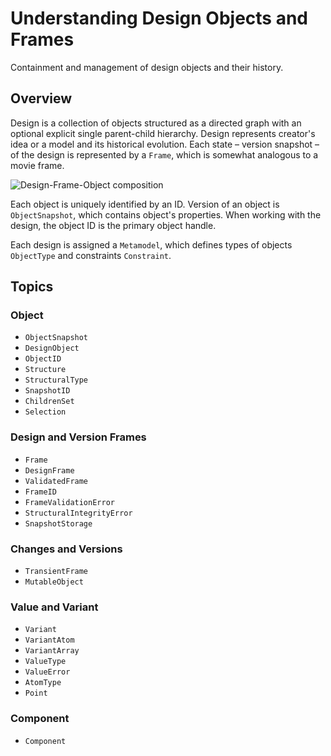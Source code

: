 # Understanding Design Objects and Frames

Containment and management of design objects and their history.

## Overview

Design is a collection of objects structured as a directed graph with an
optional explicit single parent-child hierarchy. Design represents creator's
idea or a model and its historical evolution. Each state – version snapshot –
of the design is represented by a ``Frame``, which is somewhat analogous
to a movie frame.

![Design-Frame-Object composition](design-frame-object)

Each object is uniquely identified by an ID. Version of an object is
``ObjectSnapshot``, which contains object's properties. When working with
the design, the object ID is the primary object handle.


Each design is assigned a ``Metamodel``, which defines types of objects
``ObjectType`` and constraints ``Constraint``.

## Topics

### Object

- ``ObjectSnapshot``
- ``DesignObject``
- ``ObjectID``
- ``Structure``
- ``StructuralType``
- ``SnapshotID``
- ``ChildrenSet``
- ``Selection``

### Design and Version Frames

- ``Frame``
- ``DesignFrame``
- ``ValidatedFrame``
- ``FrameID``
- ``FrameValidationError``
- ``StructuralIntegrityError``
- ``SnapshotStorage``

### Changes and Versions

- ``TransientFrame``
- ``MutableObject``

### Value and Variant

- ``Variant``
- ``VariantAtom``
- ``VariantArray``
- ``ValueType``
- ``ValueError``
- ``AtomType``
- ``Point``


### Component

- ``Component``

